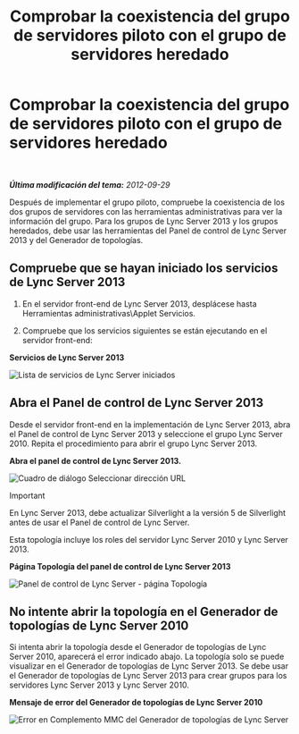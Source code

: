 ﻿---
title: Comprobar la coexistencia del grupo de servidores piloto con el grupo de servidores heredado
TOCTitle: Comprobar la coexistencia del grupo de servidores piloto con el grupo de servidores heredado
ms:assetid: fe7e14bb-c7eb-4719-b154-009e99360520
ms:mtpsurl: https://technet.microsoft.com/es-es/library/JJ205420(v=OCS.15)
ms:contentKeyID: 48277279
ms.date: 01/07/2017
mtps_version: v=OCS.15
ms.translationtype: HT
---

# Comprobar la coexistencia del grupo de servidores piloto con el grupo de servidores heredado

 

_**Última modificación del tema:** 2012-09-29_

Después de implementar el grupo piloto, compruebe la coexistencia de los dos grupos de servidores con las herramientas administrativas para ver la información del grupo. Para los grupos de Lync Server 2013 y los grupos heredados, debe usar las herramientas del Panel de control de Lync Server 2013 y del Generador de topologías.

## Compruebe que se hayan iniciado los servicios de Lync Server 2013

1.  En el servidor front-end de Lync Server 2013, desplácese hasta Herramientas administrativas\\Applet Servicios.

2.  Compruebe que los servicios siguientes se están ejecutando en el servidor front-end:

**Servicios de Lync Server 2013**

![Lista de servicios de Lync Server iniciados](images/JJ205420.cfff9385-6bf6-461c-982c-e727c9f20b70(OCS.15).png "Lista de servicios de Lync Server iniciados")

## Abra el Panel de control de Lync Server 2013

Desde el servidor front-end en la implementación de Lync Server 2013, abra el Panel de control de Lync Server 2013 y seleccione el grupo Lync Server 2010. Repita el procedimiento para abrir el grupo Lync Server 2013.

**Abra el panel de control de Lync Server 2013.**

![Cuadro de diálogo Seleccionar dirección URL](images/JJ205420.b1f8e650-9c3c-4563-a403-5069f198342f(OCS.15).png "Cuadro de diálogo Seleccionar dirección URL")

> [!IMPORTANT]  
> En Lync Server 2013, debe actualizar Silverlight a la versión 5 de Silverlight antes de usar el Panel de control de Lync Server.



Esta topología incluye los roles del servidor Lync Server 2010 y Lync Server 2013.

**Página Topología del panel de control de Lync Server 2013**

![Panel de control de Lync Server - página Topología](images/JJ205420.4ed1cc7a-cb3e-42f6-82e2-6d4d71d19352(OCS.15).jpg "Panel de control de Lync Server - página Topología")

## No intente abrir la topología en el Generador de topologías de Lync Server 2010

Si intenta abrir la topología desde el Generador de topologías de Lync Server 2010, aparecerá el error indicado abajo. La topología solo se puede visualizar en el Generador de topologías de Lync Server 2013. Se debe usar el Generador de topologías de Lync Server 2013 para crear grupos para los servidores Lync Server 2013 y Lync Server 2010.

**Mensaje de error del Generador de topologías de Lync Server 2010**

![Error en Complemento MMC del Generador de topologías de Lync Server](images/JJ205420.f6666343-c348-4d81-ae0e-6ba5a44e16c4(OCS.15).png "Error en Complemento MMC del Generador de topologías de Lync Server")

